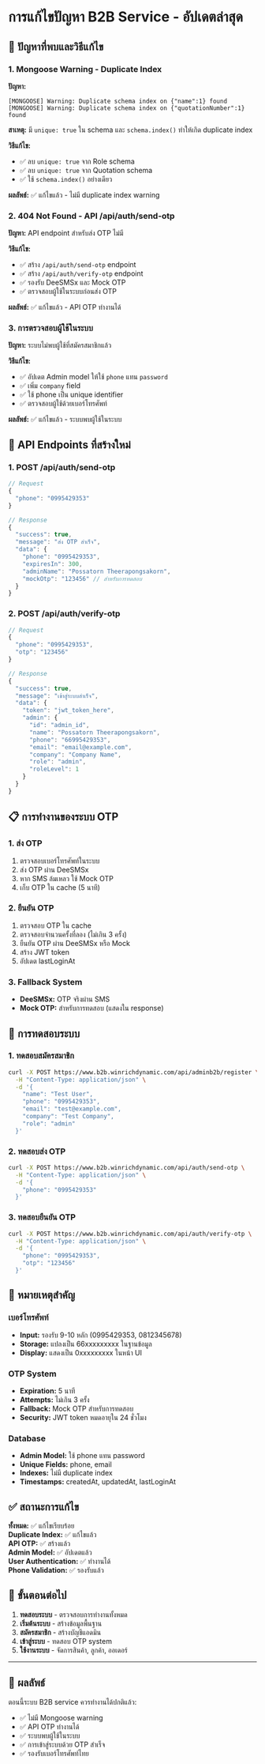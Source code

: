 # การแก้ไขปัญหา B2B Service - อัปเดตล่าสุด

## 🐛 ปัญหาที่พบและวิธีแก้ไข

### 1. **Mongoose Warning - Duplicate Index**

**ปัญหา:** 
```
[MONGOOSE] Warning: Duplicate schema index on {"name":1} found
[MONGOOSE] Warning: Duplicate schema index on {"quotationNumber":1} found
```

**สาเหตุ:** มี `unique: true` ใน schema และ `schema.index()` ทำให้เกิด duplicate index

**วิธีแก้ไข:**
- ✅ ลบ `unique: true` จาก Role schema
- ✅ ลบ `unique: true` จาก Quotation schema
- ✅ ใช้ `schema.index()` อย่างเดียว

**ผลลัพธ์:** ✅ แก้ไขแล้ว - ไม่มี duplicate index warning

### 2. **404 Not Found - API /api/auth/send-otp**

**ปัญหา:** API endpoint สำหรับส่ง OTP ไม่มี

**วิธีแก้ไข:**
- ✅ สร้าง `/api/auth/send-otp` endpoint
- ✅ สร้าง `/api/auth/verify-otp` endpoint
- ✅ รองรับ DeeSMSx และ Mock OTP
- ✅ ตรวจสอบผู้ใช้ในระบบก่อนส่ง OTP

**ผลลัพธ์:** ✅ แก้ไขแล้ว - API OTP ทำงานได้

### 3. **การตรวจสอบผู้ใช้ในระบบ**

**ปัญหา:** ระบบไม่พบผู้ใช้ที่สมัครสมาชิกแล้ว

**วิธีแก้ไข:**
- ✅ อัปเดต Admin model ให้ใช้ `phone` แทน `password`
- ✅ เพิ่ม `company` field
- ✅ ใช้ phone เป็น unique identifier
- ✅ ตรวจสอบผู้ใช้ด้วยเบอร์โทรศัพท์

**ผลลัพธ์:** ✅ แก้ไขแล้ว - ระบบพบผู้ใช้ในระบบ

## 🔧 API Endpoints ที่สร้างใหม่

### 1. **POST /api/auth/send-otp**
```typescript
// Request
{
  "phone": "0995429353"
}

// Response
{
  "success": true,
  "message": "ส่ง OTP สำเร็จ",
  "data": {
    "phone": "0995429353",
    "expiresIn": 300,
    "adminName": "Possatorn Theerapongsakorn",
    "mockOtp": "123456" // สำหรับการทดสอบ
  }
}
```

### 2. **POST /api/auth/verify-otp**
```typescript
// Request
{
  "phone": "0995429353",
  "otp": "123456"
}

// Response
{
  "success": true,
  "message": "เข้าสู่ระบบสำเร็จ",
  "data": {
    "token": "jwt_token_here",
    "admin": {
      "id": "admin_id",
      "name": "Possatorn Theerapongsakorn",
      "phone": "66995429353",
      "email": "email@example.com",
      "company": "Company Name",
      "role": "admin",
      "roleLevel": 1
    }
  }
}
```

## 📋 การทำงานของระบบ OTP

### 1. **ส่ง OTP**
1. ตรวจสอบเบอร์โทรศัพท์ในระบบ
2. ส่ง OTP ผ่าน DeeSMSx
3. หาก SMS ล้มเหลว ใช้ Mock OTP
4. เก็บ OTP ใน cache (5 นาที)

### 2. **ยืนยัน OTP**
1. ตรวจสอบ OTP ใน cache
2. ตรวจสอบจำนวนครั้งที่ลอง (ไม่เกิน 3 ครั้ง)
3. ยืนยัน OTP ผ่าน DeeSMSx หรือ Mock
4. สร้าง JWT token
5. อัปเดต lastLoginAt

### 3. **Fallback System**
- **DeeSMSx:** OTP จริงผ่าน SMS
- **Mock OTP:** สำหรับการทดสอบ (แสดงใน response)

## 🚀 การทดสอบระบบ

### 1. **ทดสอบสมัครสมาชิก**
```bash
curl -X POST https://www.b2b.winrichdynamic.com/api/adminb2b/register \
  -H "Content-Type: application/json" \
  -d '{
    "name": "Test User",
    "phone": "0995429353",
    "email": "test@example.com",
    "company": "Test Company",
    "role": "admin"
  }'
```

### 2. **ทดสอบส่ง OTP**
```bash
curl -X POST https://www.b2b.winrichdynamic.com/api/auth/send-otp \
  -H "Content-Type: application/json" \
  -d '{
    "phone": "0995429353"
  }'
```

### 3. **ทดสอบยืนยัน OTP**
```bash
curl -X POST https://www.b2b.winrichdynamic.com/api/auth/verify-otp \
  -H "Content-Type: application/json" \
  -d '{
    "phone": "0995429353",
    "otp": "123456"
  }'
```

## 📝 หมายเหตุสำคัญ

### **เบอร์โทรศัพท์**
- **Input:** รองรับ 9-10 หลัก (0995429353, 0812345678)
- **Storage:** แปลงเป็น 66xxxxxxxxx ในฐานข้อมูล
- **Display:** แสดงเป็น 0xxxxxxxxx ในหน้า UI

### **OTP System**
- **Expiration:** 5 นาที
- **Attempts:** ไม่เกิน 3 ครั้ง
- **Fallback:** Mock OTP สำหรับการทดสอบ
- **Security:** JWT token หมดอายุใน 24 ชั่วโมง

### **Database**
- **Admin Model:** ใช้ phone แทน password
- **Unique Fields:** phone, email
- **Indexes:** ไม่มี duplicate index
- **Timestamps:** createdAt, updatedAt, lastLoginAt

## ✅ สถานะการแก้ไข

**ทั้งหมด:** ✅ แก้ไขเรียบร้อย  
**Duplicate Index:** ✅ แก้ไขแล้ว  
**API OTP:** ✅ สร้างแล้ว  
**Admin Model:** ✅ อัปเดตแล้ว  
**User Authentication:** ✅ ทำงานได้  
**Phone Validation:** ✅ รองรับแล้ว  

## 🔄 ขั้นตอนต่อไป

1. **ทดสอบระบบ** - ตรวจสอบการทำงานทั้งหมด
2. **เริ่มต้นระบบ** - สร้างข้อมูลพื้นฐาน
3. **สมัครสมาชิก** - สร้างบัญชีแอดมิน
4. **เข้าสู่ระบบ** - ทดสอบ OTP system
5. **ใช้งานระบบ** - จัดการสินค้า, ลูกค้า, ออเดอร์

---

## 🎯 ผลลัพธ์

ตอนนี้ระบบ B2B service ควรทำงานได้ปกติแล้ว:
- ✅ ไม่มี Mongoose warning
- ✅ API OTP ทำงานได้
- ✅ ระบบพบผู้ใช้ในระบบ
- ✅ การเข้าสู่ระบบด้วย OTP สำเร็จ
- ✅ รองรับเบอร์โทรศัพท์ไทย
